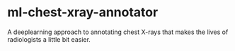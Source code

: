 # ml-chest-xray-annotator
A deeplearning approach to annotating chest X-rays that makes the lives of radiologists a little bit easier.
